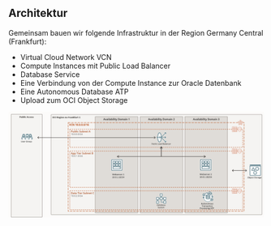 <!-- markdownlint-disable MD041 -->
## Architektur

Gemeinsam bauen wir folgende Infrastruktur in der Region Germany Central (Frankfurt):

- Virtual Cloud Network VCN
- Compute Instances mit Public Load Balancer
- Database Service
- Eine Verbindung von der Compute Instance zur Oracle Datenbank
- Eine Autonomous Database ATP
- Upload zum OCI Object Storage

![DOAG 2022 Architecture](0x01-01-architecture.png)

